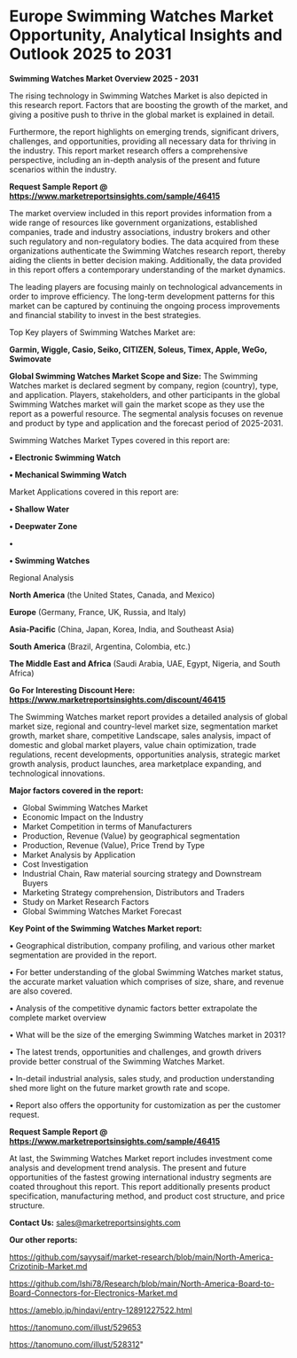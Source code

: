 # Europe Swimming Watches Market Opportunity, Analytical Insights and Outlook 2025 to 2031

<Strong> Swimming Watches Market Overview 2025 - 2031</strong>

The rising technology in Swimming Watches Market is also depicted in this research report. Factors that are boosting the growth of the market, and giving a positive push to thrive in the global market is explained in detail.

Furthermore, the report highlights on emerging trends, significant drivers, challenges, and opportunities, providing all necessary data for thriving in the industry. This report market research offers a comprehensive perspective, including an in-depth analysis of the present and future scenarios within the industry.

<strong>Request Sample Report @ <a href=https://www.marketreportsinsights.com/sample/46415>https://www.marketreportsinsights.com/sample/46415</a></strong>

The market overview included in this report provides information from a wide range of resources like government organizations, established companies, trade and industry associations, industry brokers and other such regulatory and non-regulatory bodies. The data acquired from these organizations authenticate the Swimming Watches research report, thereby aiding the clients in better decision making. Additionally, the data provided in this report offers a contemporary understanding of the market dynamics.

The leading players are focusing mainly on technological advancements in order to improve efficiency. The long-term development patterns for this market can be captured by continuing the ongoing process improvements and financial stability to invest in the best strategies.

Top Key players of Swimming Watches Market are:

<strong>Garmin, Wiggle, Casio, Seiko, CITIZEN, Soleus, Timex, Apple, WeGo, Swimovate</strong>

<strong><b>Global Swimming Watches Market Scope and Size:</b></strong>
The Swimming Watches market is declared segment by company, region (country), type, and application. Players, stakeholders, and other participants in the global Swimming Watches market will gain the market scope as they use the report as a powerful resource. The segmental analysis focuses on revenue and product by type and application and the forecast period of 2025-2031.

Swimming Watches Market Types covered in this report are:

<strong>•  Electronic Swimming Watch

•  Mechanical Swimming Watch</strong>

Market Applications covered in this report are:

<strong>•  Shallow Water

•  Deepwater Zone

•  

•  Swimming Watches</strong> 

Regional Analysis

<strong>North America</strong> (the United States, Canada, and Mexico)

<strong>Europe</strong> (Germany, France, UK, Russia, and Italy)

<strong>Asia-Pacific</strong> (China, Japan, Korea, India, and Southeast Asia)

<strong>South America</strong> (Brazil, Argentina, Colombia, etc.)

<strong>The Middle East and Africa</strong> (Saudi Arabia, UAE, Egypt, Nigeria, and South Africa)

<strong>Go For Interesting Discount Here: <a href=https://www.marketreportsinsights.com/discount/46415>https://www.marketreportsinsights.com/discount/46415</a></strong>

The Swimming Watches market report provides a detailed analysis of global market size, regional and country-level market size, segmentation market growth, market share, competitive Landscape, sales analysis, impact of domestic and global market players, value chain optimization, trade regulations, recent developments, opportunities analysis, strategic market growth analysis, product launches, area marketplace expanding, and technological innovations.

<strong><b>Major factors covered in the report:</b></strong>
<ul>
  <li>Global Swimming Watches Market </li>
  <li>Economic Impact on the Industry</li>
  <li>Market Competition in terms of Manufacturers</li>
  <li>Production, Revenue (Value) by geographical segmentation</li>
  <li>Production, Revenue (Value), Price Trend by Type</li>
  <li>Market Analysis by Application</li>
  <li>Cost Investigation</li>
  <li>Industrial Chain, Raw material sourcing strategy and Downstream Buyers</li>
  <li>Marketing Strategy comprehension, Distributors and Traders</li>
  <li>Study on Market Research Factors</li>
  <li>Global Swimming Watches Market Forecast</li>
</ul>

<strong><b>Key Point of the Swimming Watches Market report:</b></strong>

• Geographical distribution, company profiling, and various other market segmentation are provided in the report.

• For better understanding of the global Swimming Watches market status, the accurate market valuation which comprises of size, share, and revenue are also covered.

• Analysis of the competitive dynamic factors better extrapolate the complete market overview

• What will be the size of the emerging Swimming Watches market in 2031?

• The latest trends, opportunities and challenges, and growth drivers provide better construal of the Swimming Watches Market.

• In-detail industrial analysis, sales study, and production understanding shed more light on the future market growth rate and scope.

• Report also offers the opportunity for customization as per the customer request.

<strong>Request Sample Report @ <a href=https://www.marketreportsinsights.com/sample/46415>https://www.marketreportsinsights.com/sample/46415</a></strong>

At last, the Swimming Watches Market report includes investment come analysis and development trend analysis. The present and future opportunities of the fastest growing international industry segments are coated throughout this report. This report additionally presents product specification, manufacturing method, and product cost structure, and price structure.

<strong>Contact Us:</strong>
sales@marketreportsinsights.com

<strong>Our other reports:</strong>

<a href=https://github.com/sayysaif/market-research/blob/main/North-America-Crizotinib-Market.md>https://github.com/sayysaif/market-research/blob/main/North-America-Crizotinib-Market.md</a>

<a href=https://github.com/Ishi78/Research/blob/main/North-America-Board-to-Board-Connectors-for-Electronics-Market.md>https://github.com/Ishi78/Research/blob/main/North-America-Board-to-Board-Connectors-for-Electronics-Market.md</a>

<a href=https://ameblo.jp/hindavi/entry-12891227522.html>https://ameblo.jp/hindavi/entry-12891227522.html</a>

<a href=https://tanomuno.com/illust/529653>https://tanomuno.com/illust/529653</a>

<a href=https://tanomuno.com/illust/528312>https://tanomuno.com/illust/528312</a>"

